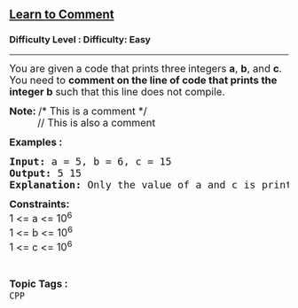<h2><a href="https://www.geeksforgeeks.org/problems/learn-to-comment/1?selectedLang=c">Learn to Comment</a></h2><h3>Difficulty Level : Difficulty: Easy</h3><hr><div class="problems_problem_content__Xm_eO"><p><span style="font-size: 18px;">You are given a code that prints three<strong>&nbsp;</strong>integers <strong>a</strong>, <strong>b</strong>, and <strong>c</strong>. You need to <strong>comment on the line of code that prints the integer b</strong> such that this line does not compile.</span></p>
<p><span style="font-size: 18px;"><strong>Note: </strong>/* This is a comment */<br>&nbsp; &nbsp; &nbsp; &nbsp; &nbsp; // This is also a comment</span></p>
<p><strong><span style="font-size: 18px;">Examples :</span></strong></p>
<pre><span style="font-size: 18px;"><strong>Input: </strong>a = 5, b = 6, c = 15
<strong>Output: </strong>5 15
<strong>Explanation: </strong>Only the value of a and c is printed as the line of code that prints b is commented.</span>
</pre>
<p><span style="font-size: 18px;"><strong>Constraints:</strong><br>1 &lt;= a &lt;= 10<sup>6<br></sup></span><span style="font-size: 18px;">1 &lt;= b &lt;= 10<sup>6</sup><br>1 &lt;= c &lt;= 10<sup>6</sup></span></p></div><br><p><span style=font-size:18px><strong>Topic Tags : </strong><br><code>CPP</code>&nbsp;